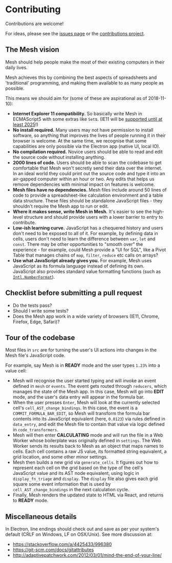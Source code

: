 # Contributing

Contributions are welcome!

For ideas, please see the [issues page](https://github.com/chrispsn/mesh/issues) or the [contributions project](https://github.com/chrispsn/mesh/projects/2).

## The Mesh vision

Mesh should help people make the most of their existing computers in their daily lives.

Mesh achieves this by combining the best aspects of spreadsheets and 'traditional' programming, and making them available to as many people as possible.

This means we should aim for (some of these are aspirational as of 2018-11-10):

- **Internet Explorer 11 compatibility.** So basically write Mesh in ECMAScript5 with some extras like `Set`s. (IE11 will be [supported until at least 2025](https://support.microsoft.com/en-us/lifecycle/search?alpha=Windows%2010)!)
- **No install required.** Many users may not have permission to install software, so anything that improves the lives of people running it in their browser is welcome. At the same time, we recognise that some capabilities are only possible via the Electron app (native UI, local IO).
- **No compilation required.** Novice users should be able to read and edit the source code without installing anything.
- **2000 lines of code.** Users should be able to scan the codebase to get comfortable that Mesh won't secretly send their data over the internet. In an ideal world they could print out the source code and type it into an air-gapped computer within an hour or two. Any edits that helps us remove dependencies with minimal impact on features is welcome.
- **Mesh files have no dependencies.** Mesh files include around 50 lines of code to provide a spreadsheet-like calculation environment and a table data structure. These files should be standalone JavaScript files - they shouldn't require the Mesh app to run or edit.
- **Where it makes sense, write Mesh in Mesh.** It's easier to see the high-level structure and should provide users with a lower barrier to entry to contribute.
- **Low-ish learning curve.** JavaScript has a chequered history and users don't need to be exposed to all of it. For example, by defining data in cells, users don't need to learn the difference between `var`, `let` and `const`. There may be other opportunities to "smooth over" the experience - for example, could Mesh provide a "UI for SQL", like a Pivot Table that manages chains of `map`, `filter`, `reduce` etc calls on arrays? 
- **Use what JavaScript already gives you.** For example, Mesh uses JavaScript as its formula language instead of defining its own. JavaScript also provides standard value formatting functions (such as [`Intl.NumberFormat`](https://developer.mozilla.org/en-US/docs/Web/JavaScript/Reference/Global_Objects/NumberFormat)).

## Checklist before submitting a pull request

- Do the tests pass?
- Should I write some tests?
- Does the Mesh app work in a wide variety of browsers (IE11, Chrome, Firefox, Edge, Safari)? 

## Tour of the codebase

Most files in `src` are for turning the user's UI actions into changes in the Mesh file's JavaScript code.

For example, say Mesh is in **READY** mode and the user types `1.23%` into a value cell:

- Mesh will recognise the user started typing and will invoke an event defined in `mesh` or `events`. The event gets routed through `reducers`, which manages the state of the Mesh app. In this case, Mesh will go into **EDIT** mode, and the user's data entry will appear in the formula bar.
- When the user presses `Enter`, Mesh will look at the currently selected cell's `cell_AST_change_bindings`. In this case, the event is a `COMMIT_FORMULA_BAR_EDIT`, so Mesh will transform the formula bar contents into its JavaScript equivalent (here, `0.0123`) via rules defined in `data_entry`, and edit the Mesh file to contain that value via logic defined in `code_transformers`.
- Mesh will then enter **CALCULATING** mode and will run the file in a Web Worker whose boilerplate was originally defined in `settings`. The Web Worker sends its results back to Mesh as an object that maps names to cells. Each cell contains a raw JS value, its formatted string equivalent, a grid location, and some other minor settings.
-  Mesh then builds a new grid via `generate_cells`. It figures out how to represent each cell on the grid based on the type of the cell's JavaScript value and its AST node equivalent, using logic in `display_fn_triage` and `display`. The `display` file also gives each grid square some event information that is used by `cell_AST_change_bindings` in the next calculation cycle.
- Finally, Mesh renders the updated state to HTML via React, and returns to **READY** mode.

## Miscellaneous details

In Electron, line endings should check out and save as per your system's default (CRLF on Windows, LF on OSX/Unix). See more discussion at:

- <https://stackoverflow.com/a/4425433/996380>
- <https://git-scm.com/docs/gitattributes>
- <http://adaptivepatchwork.com/2012/03/01/mind-the-end-of-your-line/>
